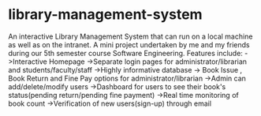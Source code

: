 # library-management-system
An interactive Library Management System that can run on a local machine as well as on the intranet.
A mini project undertaken by me and my friends during our 5th semester course Software Engineering.
Features include:
->Interactive Homepage
->Separate login pages for administrator/librarian and students/faculty/staff
->Highly informative database
-> Book Issue , Book Return and Fine Pay options for administrator/librarian
->Admin can add/delete/modify users
->Dashboard for users to see their book's status(pending return/pending fine payment)
->Real time monitoring of book count 
->Verification of new users(sign-up) through email
